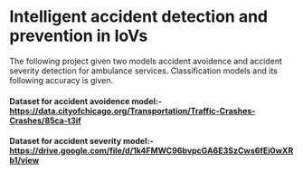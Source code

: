 # Intelligent accident detection and prevention in IoVs

The following project given two models accident avoidence and accident severity detection for ambulance services. Classification models and its following accuracy is given.

#### Dataset for accident avoidence model:- https://data.cityofchicago.org/Transportation/Traffic-Crashes-Crashes/85ca-t3if

#### Dataset for accident severity model:- https://drive.google.com/file/d/1k4FMWC96bvpcGA6E3SzCws6fEi0wXRb1/view
